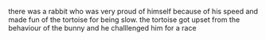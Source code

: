 there was a rabbit who was very proud of himself because of his speed
and made fun of the tortoise for being slow.
the tortoise got upset from the behaviour of the bunny and he challlenged him for a race